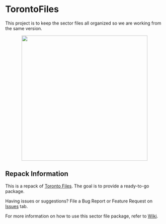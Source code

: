 # TorontoFiles

This project is to keep the sector files all organized so we are working from the same version.

<p align="center">
<img src="https://github.com/user-attachments/assets/7e4a14d3-cb31-4e4d-8161-b3b4df4af530" width="400">
</p>

## Repack Information

This is a repack of [Toronto Files](https://github.com/TheT-Phil/TorontoFiles). The goal is to provide a ready-to-go package. 

Having issues or suggestions? File a Bug Report or Feature Request on [Issues](https://github.com/virtual-toronto-fir/toronto-sector-files/issues) tab.

For more information on how to use this sector file package, refer to [Wiki](https://github.com/virtual-toronto-fir/toronto-sector-files/wiki).